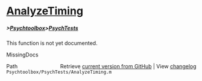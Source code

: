 # [AnalyzeTiming](AnalyzeTiming)
##### >[Psychtoolbox](Psychtoolbox)>[PsychTests](PsychTests)

This function is not yet documented.


 MissingDocs



<div class="code_header" style="text-align:right;">
  <span style="float:left;">Path&nbsp;&nbsp;</span> <span class="counter">Retrieve <a href=
  "https://raw.github.com/Psychtoolbox-3/Psychtoolbox-3/beta/Psychtoolbox/PsychTests/AnalyzeTiming.m">current version from GitHub</a> | View <a href=
  "https://github.com/Psychtoolbox-3/Psychtoolbox-3/commits/beta/Psychtoolbox/PsychTests/AnalyzeTiming.m">changelog</a></span>
</div>
<div class="code">
  <code>Psychtoolbox/PsychTests/AnalyzeTiming.m</code>
</div>

